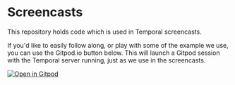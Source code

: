 # Screencasts

This repository holds code which is used in Temporal screencasts.

If you'd like to easily follow along, or play with some of the example we use, you can use the Gitpod.io button below. This will launch a Gitpod session with the Temporal server running, just as we use in the screencasts.

[![Open in Gitpod](https://gitpod.io/button/open-in-gitpod.svg)](https://gitpod.io/#https://github.com/temporalio/screencasts)
